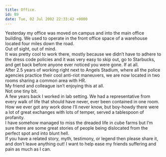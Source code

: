 ```yaml
---
title: Office.
id: 89
date: Tue, 02 Jul 2002 22:33:42 +0000
---
```


Yesterday my office was moved on campus and into the main office building. We used to operate in the front office space of a warehouse located four miles down the road.  
 Out of sight, out of mind.  
 It was pretty cool to work there, mostly because we didn’t have to adhere to the dress code policies and it was very easy to skip out, go to Starbucks, and get back before anyone ever noticed you were gone. If at all.  
 After 2.5 years of working right next to Angels Stadium, where all the police agencies practice their cool anti-riot maneuvers, we are now located in two rooms sharing a common area with <span class="caps">HR</span>.  
 My friend and colleague isn’t enjoying this at all.  
 Not one tiny bit.  
 A few years back I worked in lab setting. We had a representative from every walk of life that should have never, ever been contained in one room. How we ever got any work done I’ll never know, but boy-howdy there were a lot of great exchanges with lots of temper, served a tablespoon of profanity.  
 I have somehow managed to miss the dreaded life in cube farms but I’m sure there are some great stories of people being dislocated from the perfect spot and into blunt hell.  
 If you have a related story, myth, testimony, or legend then please share it, and don’t leave anything out! I want to help ease my friends suffering and pain as much as I can.


